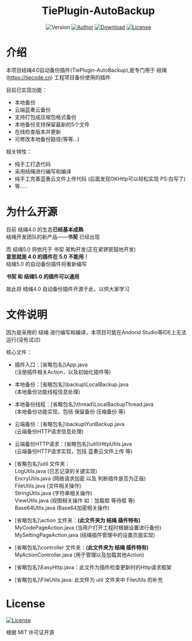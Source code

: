 <h1 align="center">TiePlugin-AutoBackup</h1>

<p align="center">
<img alt="Version" src="https://img.shields.io/badge/version-2.2-3f51b5.svg?style=flat-square"/>
<a href="https://flyhigher.top"><img alt="Author" src="https://img.shields.io/badge/author-WYstudio-red.svg?style=flat-square"/></a>
<a href="https://mdx.flyhigher.top"><img alt="Download" src="https://img.shields.io/badge/download-8.62M-brightgreen.svg?style=flat-square"/></a>
<a href="https://github.com/wystudio001/TiePlugin-AutoBackup/blob/main/LICENSE"><img alt="License" src="https://img.shields.io/badge/license-MIT-orange.svg?style=flat-square"/></a>
</p>

# 介绍
本项目结绳4.0自动备份插件(TiePlugin-AutoBackup),是专门用于 结绳(https://tiecode.cn) 工程项目备份使用的插件

目前已实现功能：

- 本地备份
- 云端蓝奏云备份
- 支持打包成压缩包格式备份
- 本地备份支持保留最新的5个文件
- 在线检查版本并更新
- 可修改本地备份路径(等等...)

相关特性：

- 纯手工打造代码
- 采用结绳进行编写和编译
- 纯手工完善蓝奏云文件上传代码
(后面发现OKHttp可以轻松实现  PS:白写了)
- 等.....

# 为什么开源
目前 结绳4.0 的生态**已经基本成熟**</br>
结绳开发团队的新产品——**书契** 已经出现</br>

而 结绳5.0 将依托于 书契 架构开发(正在紧锣密鼓地开发)</br>
**意思就是 4.0 的插件在 5.0 不能用！**</br>
结绳5.0 的自动备份插件将重新编写</br>

**书契 和 结绳5.0 的插件可以通用**</br>

故此将 结绳4.0 自动备份插件开源于此，以供大家学习</br>


# 文件说明

因为是采用的 结绳 进行编写和编译，本项目可能在Andorid Studio等IDE上无法运行(没有试过)

核心文件：

- 插件入口：[省略包名]\App.java</br>
(注册插件相关Action，以及初始化插件等)

- 本地备份：[省略包名]\backup\LocalBackup.java</br>
(本地备份功能线程信息处理)

- 本地备份线程：[省略包名]\thread\LocalBackupThread.java</br>
(本地备份功能实现，包括 保留备份 压缩备份 等)

- 云端备份：[省略包名]\backup\YunBackup.java</br>
(云端备份HTTP请求信息处理)

- 云端备份HTTP请求：[省略包名]\util\HttpUtils.java</br>
(云端备份HTTP请求实现，包括 蓝奏云文件上传 等)

- [省略包名]\util 文件夹：</br>
LogUtils.java (日志记录的关键实现)</br>
EncryUtils.java (网络请求加密 以及 判断插件是否为正版)</br>
FileUtils.java (文件相关操作)</br>
StringUtils.java (字符串相关操作)</br>
ViewUtils.java (视图相关操作 如：加载框 等待框 等)</br>
Base64Utlis.java (Base64加密相关操作)</br>

- [省略包名]\action 文件夹：**(此文件夹为 结绳 插件特有)**</br>
MyCodePageAction.java (当用户打开工程时根据设置进行备份)</br>
MySettingPageAction.java (结绳插件管理中的设置页面实现)</br>

- [省略包名]\controller 文件夹：**(此文件夹为 结绳 插件特有)**</br>
MyActionController.java (用于管理以及加载其他Action)</br>

- [省略包名]\EasyHttp.java：此文件为插件检查更新时的Http请求框架

- [省略包名]\FileUtils.java: 此文件为 util 文件夹中 FileUtils 的补充

# License 
<a href="https://github.com/wystudio001/TiePlugin-AutoBackup/blob/main/LICENSE"><img alt="License" src="https://img.shields.io/badge/license-MIT-orange.svg?style=flat-square"/></a>

根据 MIT 许可证开源
